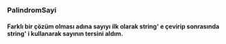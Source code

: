 ### PalindromSayi
#### Farklı bir çözüm olması adına sayıyı ilk olarak string' e çevirip sonrasında string' i kullanarak sayının tersini aldım.
